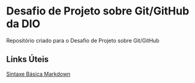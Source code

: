 # Desafio de Projeto sobre Git/GitHub da DIO
Repositório criado para o Desafio de Projeto sobre Git/GitHub

## Links Úteis 
[Sintaxe Básica Markdown](https://www.markdownguide.org/basic-syntax/)
